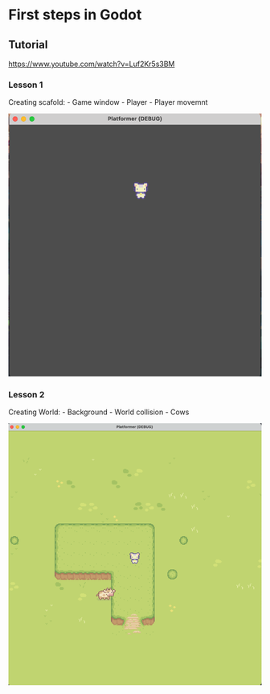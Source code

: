 # First steps in Godot

## Tutorial
https://www.youtube.com/watch?v=Luf2Kr5s3BM

### Lesson 1
Creating scafold:
    - Game window
    - Player
    - Player movemnt

![alt text](README/lesson1.png)

### Lesson 2
Creating World:
    - Background
    - World collision
    - Cows

![alt text](README/lesson2.png)
